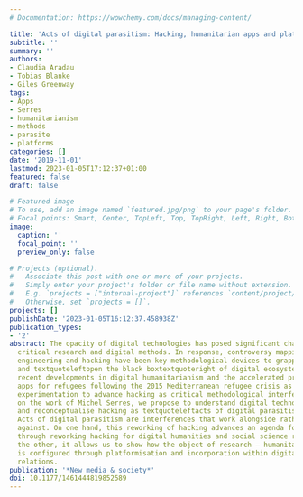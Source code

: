 ```yaml
---
# Documentation: https://wowchemy.com/docs/managing-content/

title: 'Acts of digital parasitism: Hacking, humanitarian apps and platformisation.'
subtitle: ''
summary: ''
authors:
- Claudia Aradau
- Tobias Blanke
- Giles Greenway
tags:
- Apps
- Serres
- humanitarianism
- methods
- parasite
- platforms
categories: []
date: '2019-11-01'
lastmod: 2023-01-05T17:12:37+01:00
featured: false
draft: false

# Featured image
# To use, add an image named `featured.jpg/png` to your page's folder.
# Focal points: Smart, Center, TopLeft, Top, TopRight, Left, Right, BottomLeft, Bottom, BottomRight.
image:
  caption: ''
  focal_point: ''
  preview_only: false

# Projects (optional).
#   Associate this post with one or more of your projects.
#   Simply enter your project's folder or file name without extension.
#   E.g. `projects = ["internal-project"]` references `content/project/deep-learning/index.md`.
#   Otherwise, set `projects = []`.
projects: []
publishDate: '2023-01-05T16:12:37.458938Z'
publication_types:
- '2'
abstract: The opacity of digital technologies has posed significant challenges for
  critical research and digital methods. In response, controversy mapping, reverse
  engineering and hacking have been key methodological devices to grapple with opacity
  and textquoteleftopen the black boxtextquoteright of digital ecosystems. We take
  recent developments in digital humanitarianism and the accelerated production of
  apps for refugees following the 2015 Mediterranean refugee crisis as a site of methodological
  experimentation to advance hacking as critical methodological interference. Drawing
  on the work of Michel Serres, we propose to understand digital technologies as textquoteleftparasitictextquoteright
  and reconceptualise hacking as textquoteleftacts of digital parasitismtextquoteright.
  Acts of digital parasitism are interferences that work alongside rather than work
  against. On one hand, this reworking of hacking advances an agenda for digital methods
  through reworking hacking for digital humanities and social science research. On
  the other, it allows us to show how the object of research – humanitarian apps –
  is configured through platformisation and incorporation within digital parasitic
  relations.
publication: '*New media & society*'
doi: 10.1177/1461444819852589
---
```

